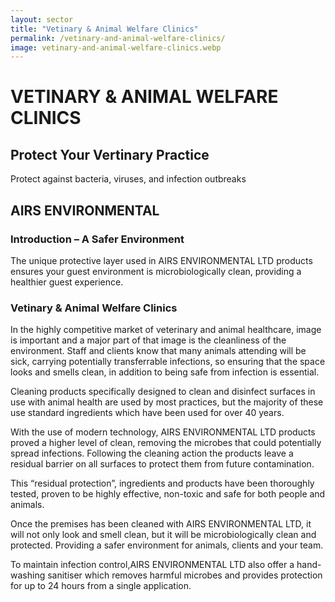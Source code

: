 ```yaml
---
layout: sector
title: "Vetinary & Animal Welfare Clinics"
permalink: /vetinary-and-animal-welfare-clinics/
image: vetinary-and-animal-welfare-clinics.webp
---
```


# VETINARY & ANIMAL WELFARE CLINICS
## Protect Your Vertinary Practice
Protect against bacteria, viruses, and infection outbreaks

## AIRS ENVIRONMENTAL
### Introduction – A Safer Environment
The unique protective layer used in ​AIRS ENVIRONMENTAL LTD products ensures your guest environment is microbiologically clean, providing a healthier guest experience.

### Vetinary & Animal Welfare Clinics
In the highly competitive market of veterinary and animal healthcare, image is important and a major part of that image is the cleanliness of the environment. Staff and clients know that many animals attending will be sick, carrying potentially transferrable infections, so ensuring that the space looks and smells clean, in addition to being safe from infection is essential.

Cleaning products specifically designed to clean and disinfect surfaces in use with animal health are used by most practices, but the majority of these use standard ingredients which have been used for over 40 years.

With the use of modern technology, ​AIRS ENVIRONMENTAL LTD products proved a higher level of clean, removing the microbes that could potentially spread infections. Following the cleaning action the products leave a residual barrier on all surfaces to protect them from future contamination.

This “residual protection”, ingredients and products have been thoroughly tested, proven to be highly effective, non-toxic and safe for both people and animals.

Once the premises has been cleaned with ​AIRS ENVIRONMENTAL LTD, it will not only look and smell clean, but it will be microbiologically clean and protected. Providing a safer environment for animals, clients and your team.

To maintain infection control,​AIRS ENVIRONMENTAL LTD also offer a hand-washing sanitiser which removes harmful microbes and provides protection for up to 24 hours from a single application.